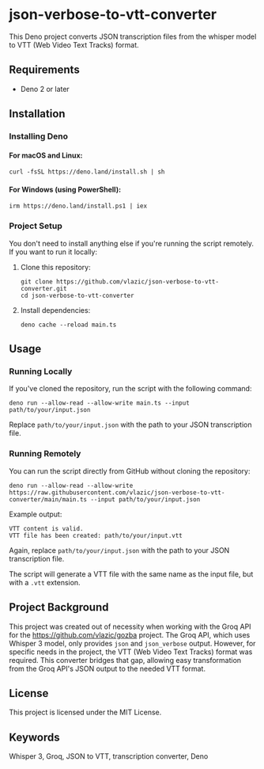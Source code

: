 # json-verbose-to-vtt-converter

This Deno project converts JSON transcription files from the whisper model to VTT (Web Video Text Tracks) format.

## Requirements

- Deno 2 or later

## Installation

### Installing Deno

#### For macOS and Linux:

```
curl -fsSL https://deno.land/install.sh | sh
```

#### For Windows (using PowerShell):

```
irm https://deno.land/install.ps1 | iex
```

### Project Setup

You don't need to install anything else if you're running the script remotely. If you want to run it locally:

1. Clone this repository:
   ```
   git clone https://github.com/vlazic/json-verbose-to-vtt-converter.git
   cd json-verbose-to-vtt-converter
   ```

2. Install dependencies:
   ```
   deno cache --reload main.ts
   ```

## Usage

### Running Locally

If you've cloned the repository, run the script with the following command:

```
deno run --allow-read --allow-write main.ts --input path/to/your/input.json
```

Replace `path/to/your/input.json` with the path to your JSON transcription file.

### Running Remotely

You can run the script directly from GitHub without cloning the repository:

```
deno run --allow-read --allow-write https://raw.githubusercontent.com/vlazic/json-verbose-to-vtt-converter/main/main.ts --input path/to/your/input.json
```

Example output:
```
VTT content is valid.
VTT file has been created: path/to/your/input.vtt
```

Again, replace `path/to/your/input.json` with the path to your JSON transcription file.

The script will generate a VTT file with the same name as the input file, but with a `.vtt` extension.

## Project Background

This project was created out of necessity when working with the Groq API for the <https://github.com/vlazic/gozba> project. The Groq API, which uses Whisper 3 model, only provides `json` and `json_verbose` output. However, for specific needs in the project, the VTT (Web Video Text Tracks) format was required. This converter bridges that gap, allowing easy transformation from the Groq API's JSON output to the needed VTT format.

## License

This project is licensed under the MIT License.

## Keywords

Whisper 3, Groq, JSON to VTT, transcription converter, Deno
